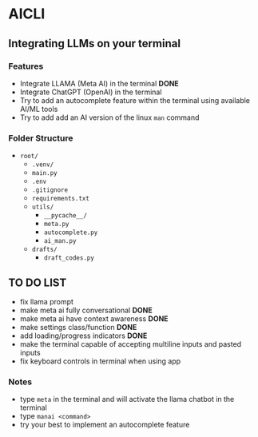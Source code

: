# AICLI
## Integrating LLMs on your terminal

### Features
- Integrate LLAMA (Meta AI) in the terminal **DONE**
- Integrate ChatGPT (OpenAI) in the terminal
- Try to add an autocomplete feature within the terminal using available AI/ML tools
- Try to add add an AI version of the linux ```man``` command

### Folder Structure
- `root/`
    - `.venv/`
    - `main.py`
    - `.env`
    - `.gitignore`
    - `requirements.txt`
    - `utils/`
        - `__pycache__/`
        - `meta.py`
        - `autocomplete.py`
        - `ai_man.py`
    - `drafts/`
        - `draft_codes.py`

## TO DO LIST
- fix llama prompt 
- make meta ai fully conversational **DONE**
- make meta ai have context awareness **DONE**
- make settings class/function **DONE** 
- add loading/progress indicators **DONE**
- make the terminal capable of accepting multiline inputs and pasted inputs
- fix keyboard controls in terminal when using app

### Notes
- type ```meta``` in the terminal and will activate the llama chatbot in the terminal
- type ```manai <command>``` 
- try your best to implement an autocomplete feature